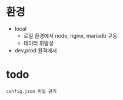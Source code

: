 # 환경
* local
	* 로컬 환경에서 node, nginx, mariadb  구동
	* 데이터 휘발성
* dev,prod
	원격에서 



# todo
	config.json 파일 관리